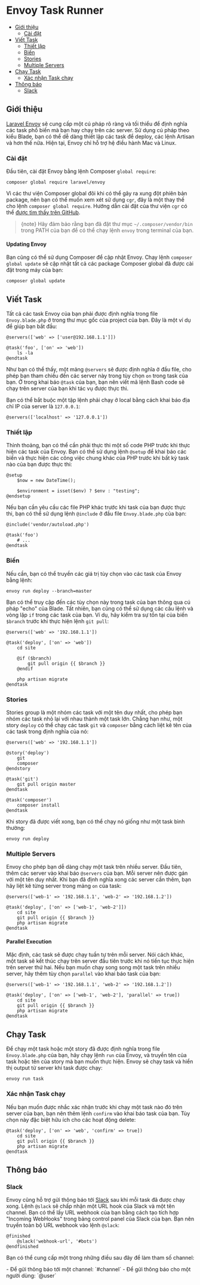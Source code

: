 # Envoy Task Runner

- [Giới thiệu](#introduction)
    - [Cài đặt](#installation)
- [Viết Task](#writing-tasks)
    - [Thiết lập](#setup)
    - [Biến](#variables)
    - [Stories](#stories)
    - [Multiple Servers](#multiple-servers)
- [Chạy Task](#running-tasks)
    - [Xác nhận Task chạy](#confirming-task-execution)
- [Thông báo](#notifications)
    - [Slack](#slack)

<a name="introduction"></a>
## Giới thiệu

[Laravel Envoy](https://github.com/laravel/envoy) sẽ cung cấp một cú pháp rõ ràng và tối thiểu để định nghĩa các task phổ biến mà bạn hay chạy trên các server. Sử dụng cú pháp theo kiểu Blade, bạn có thể dễ dàng thiết lập các task để deploy, các lệnh Artisan và hơn thế nữa. Hiện tại, Envoy chỉ hỗ trợ hệ điều hành Mac và Linux.

<a name="installation"></a>
### Cài đặt

Đầu tiên, cài đặt Envoy bằng lệnh Composer `global require`:

    composer global require laravel/envoy

Vì các thư viện Composer global đôi khi có thể gây ra xung đột phiên bản package, nên bạn có thể muốn xem xét sử dụng `cgr`, đây là một thay thế cho lệnh `composer global require`. Hướng dẫn cài đặt của thư viện `cgr` có thể [được tìm thấy trên GitHub](https://github.com/consolidation-org/cgr).

> {note} Hãy đảm bảo rằng bạn đã đặt thư mục `~/.composer/vendor/bin` trong PATH của bạn để có thể chạy lệnh `envoy` trong terminal của bạn.

#### Updating Envoy

Bạn cũng có thể sử dụng Composer để cập nhật Envoy. Chạy lệnh `composer global update` sẽ cập nhật tất cả các package Composer global đã được cài đặt trong máy của bạn:

    composer global update

<a name="writing-tasks"></a>
## Viết Task

Tất cả các task Envoy của bạn phải được định nghĩa trong file `Envoy.blade.php` ở trong thư mục gốc của project của bạn. Đây là một ví dụ để giúp bạn bắt đầu:

    @servers(['web' => ['user@192.168.1.1']])

    @task('foo', ['on' => 'web'])
        ls -la
    @endtask

Như bạn có thể thấy, một mảng `@servers` sẽ được định nghĩa ở đầu file, cho phép bạn tham chiếu đến các server này trong tùy chọn `on` trong task của bạn. Ở trong khai báo `@task` của bạn, bạn nên viết mã lệnh Bash code sẽ chạy trên server của bạn khi tác vụ được thực thi.

Bạn có thể bắt buộc một tập lệnh phải chạy ở local bằng cách khai báo địa chỉ IP của server là `127.0.0.1`:

    @servers(['localhost' => '127.0.0.1'])

<a name="setup"></a>
### Thiết lập

Thỉnh thoảng, bạn có thể cần phải thực thi một số code PHP trước khi thực hiện các task của Envoy. Bạn có thể sử dụng lệnh ```@setup``` để khai báo các biến và thực hiện các công việc chung khác của PHP trước khi bất kỳ task nào của bạn được thực thi:

    @setup
        $now = new DateTime();

        $environment = isset($env) ? $env : "testing";
    @endsetup

Nếu bạn cần yêu cầu các file PHP khác trước khi task của bạn được thực thi, bạn có thể sử dụng lệnh `@include` ở đầu file `Envoy.blade.php` của bạn:

    @include('vendor/autoload.php')

    @task('foo')
        # ...
    @endtask

<a name="variables"></a>
### Biến

Nếu cần, bạn có thể truyền các giá trị tùy chọn vào các task của Envoy bằng lệnh:

    envoy run deploy --branch=master

Bạn có thể truy cập đến các tùy chọn này trong task của bạn thông qua cú pháp "echo" của Blade. Tất nhiên, bạn cũng có thể sử dụng các câu lệnh và vòng lặp `if` trong các task của bạn. Ví dụ, hãy kiểm tra sự tồn tại của biến `$branch` trước khi thực hiện lệnh `git pull`:

    @servers(['web' => '192.168.1.1'])

    @task('deploy', ['on' => 'web'])
        cd site

        @if ($branch)
            git pull origin {{ $branch }}
        @endif

        php artisan migrate
    @endtask

<a name="stories"></a>
### Stories

Stories group là một nhóm các task với một tên duy nhất, cho phép bạn nhóm các task nhỏ lại với nhau thành một task lớn. Chẳng hạn như, một story `deploy` có thể chạy các task `git` và `composer` bằng cách liệt kê tên của các task trong định nghĩa của nó:

    @servers(['web' => '192.168.1.1'])

    @story('deploy')
        git
        composer
    @endstory

    @task('git')
        git pull origin master
    @endtask

    @task('composer')
        composer install
    @endtask

Khi story đã được viết xong, bạn có thể chạy nó giống như một task bình thường:

    envoy run deploy

<a name="multiple-servers"></a>
### Multiple Servers

Envoy cho phép bạn dễ dàng chạy một task trên nhiều server. Đầu tiên, thêm các server vào khai báo `@servers` của bạn. Mỗi server nên được gán với một tên duy nhất. Khi bạn đã định nghĩa xong các server cần thêm, bạn hãy liệt kê từng server trong mảng `on` của task:

    @servers(['web-1' => '192.168.1.1', 'web-2' => '192.168.1.2'])

    @task('deploy', ['on' => ['web-1', 'web-2']])
        cd site
        git pull origin {{ $branch }}
        php artisan migrate
    @endtask

#### Parallel Execution

Mặc định, các task sẽ được chạy tuần tự trên mỗi server. Nói cách khác, một task sẽ kết thúc chạy trên server đầu tiên trước khi nó tiến tục thực hiện trên server thứ hai. Nếu bạn muốn chạy song song một task trên nhiều server, hãy thêm tùy chọn `parallel` vào khai báo task của bạn:

    @servers(['web-1' => '192.168.1.1', 'web-2' => '192.168.1.2'])

    @task('deploy', ['on' => ['web-1', 'web-2'], 'parallel' => true])
        cd site
        git pull origin {{ $branch }}
        php artisan migrate
    @endtask

<a name="running-tasks"></a>
## Chạy Task

Để chạy một task hoặc một story đã được định nghĩa trong file `Envoy.blade.php` của bạn, hãy chạy lệnh `run` của Envoy, và truyền tên của task hoặc tên của story mà bạn muốn thực hiện. Envoy sẽ chạy task và hiển thị output từ server khi task được chạy:

    envoy run task

<a name="confirming-task-execution"></a>
### Xác nhận Task chạy

Nếu bạn muốn được nhắc xác nhận trước khi chạy một task nào đó trên server của bạn, bạn nên thêm lệnh `confirm` vào khai báo task của bạn. Tùy chọn này đặc biệt hữu ích cho các hoạt động delete:

    @task('deploy', ['on' => 'web', 'confirm' => true])
        cd site
        git pull origin {{ $branch }}
        php artisan migrate
    @endtask

<a name="notifications"></a>
<a name="hipchat-notifications"></a>
## Thông báo

<a name="slack"></a>
### Slack

Envoy cũng hỗ trợ gửi thông báo tới [Slack](https://slack.com) sau khi mỗi task đã được chạy xong. Lệnh `@slack` sẽ chấp nhận một URL hook của Slack và một tên channel. Bạn có thể lấy URL webhook của bạn bằng cách tạo tích hợp "Incoming WebHooks" trong bảng control panel của Slack của bạn. Bạn nên truyền toàn bộ URL webhook vào lệnh `@slack`:

    @finished
        @slack('webhook-url', '#bots')
    @endfinished

Bạn có thể cung cấp một trong những điều sau đây để làm tham số channel:

<div class="content-list" markdown="1">
- Để gửi thông báo tới một channel: `#channel`
- Để gửi thông báo cho một người dùng: `@user`
</div>

